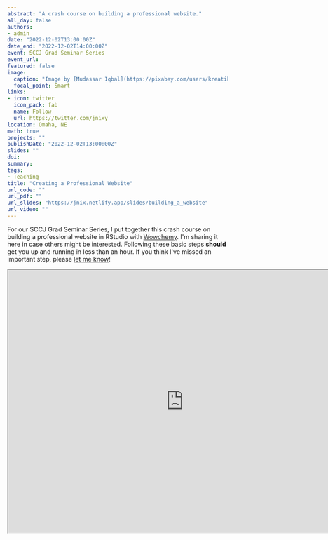 ```yaml
---
abstract: "A crash course on building a professional website."
all_day: false
authors: 
- admin
date: "2022-12-02T13:00:00Z"
date_end: "2022-12-02T14:00:00Z"
event: SCCJ Grad Seminar Series
event_url: 
featured: false
image:
  caption: "Image by [Mudassar Iqbal](https://pixabay.com/users/kreatikar-8562930/) on [Pixabay](https://pixabay.com/images/id-3411373/)"
  focal_point: Smart
links:
- icon: twitter
  icon_pack: fab
  name: Follow
  url: https://twitter.com/jnixy
location: Omaha, NE
math: true
projects: ""
publishDate: "2022-12-02T13:00:00Z"
slides: ""
doi: 
summary: 
tags: 
- Teaching
title: "Creating a Professional Website"
url_code: ""
url_pdf: ""
url_slides: "https://jnix.netlify.app/slides/building_a_website"
url_video: ""
---
```


For our SCCJ Grad Seminar Series, I put together this crash course on building a professional website in RStudio with [Wowchemy](https://wowchemy.com/). I'm sharing it here in case others might be interested. Following these basic steps **should** get you up and running in less than an hour. If you think I've missed an important step, please [let me know](https://jnix.netlify.app/#contact)!

<iframe src="https://jnix.netlify.app/slides/building_a_website/#1" width="800" height="600" scrolling="no" />

{{% alert note %}}
Click on the **Slides** button above to download a PDF of the presentation.
{{% /alert %}}
